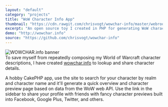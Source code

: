```yaml
---
layout: "default"
category: "projects"
title: "WoW Character Info App"
thumbnail: "https://cdn.rawgit.com/chrisvogt/wowchar-info/master/webroot/touch-icon-iphone.png"
excerpt: "An open source toy I created in PHP for generating WoW character previews using the Battle.NET api. Use to share WoW characters on social networking sites."
demo: "http://wowchar.info"
source: "https://github.com/chrisvogt/wowchar-info"
---
```


<div class="col-xs-12 col-md-4 pull-right">
  <img src="https://cdn.rawgit.com/chrisvogt/wowchar-info/master/webroot/img/og-banner.jpg" class="img img-thumbnail img-responsive" alt="WOWCHAR.info banner">
</div>
To save myself from repeatedly composing my World of Warcraft character descriptions, I have created <a href="http://wowchar.info" title="WOWCHAR.info World of Warcraft Character Sharing Tool">wowchar.info</a> to lookup and share character details.

A hobby CakePHP app, use the site to search for your character by realm and character name and it'll generate a quick overview and character preview page based on data from the WoW web API. Use the link in the sidebar to share your profile with friends with fancy character previews built into Facebook, Google Plus, Twitter, and others.
